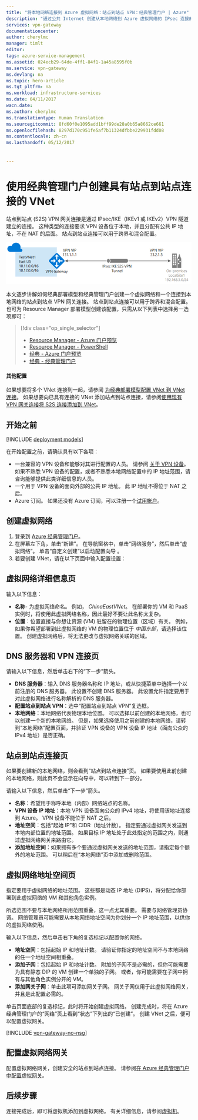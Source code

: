 ```yaml
---
title: "将本地网络连接到 Azure 虚拟网络：站点到站点 VPN：经典管理门户 | Azure"
description: "通过公共 Internet 创建从本地网络到 Azure 虚拟网络的 IPsec 连接的步骤。 这些步骤可帮助使用经典管理门户和经典部署模型创建跨界站点到站点 VPN 网关连接。"
services: vpn-gateway
documentationcenter: 
author: cherylmc
manager: timlt
editor: 
tags: azure-service-management
ms.assetid: 024ecb29-64de-4ff1-84f1-1a45a8595f0b
ms.service: vpn-gateway
ms.devlang: na
ms.topic: hero-article
ms.tgt_pltfrm: na
ms.workload: infrastructure-services
ms.date: 04/11/2017
wacn.date: 
ms.author: cherylmc
ms.translationtype: Human Translation
ms.sourcegitcommit: 8fd60f0e1095add1bff99de28a0b65a8662ce661
ms.openlocfilehash: 8297d170c951fe5af7b11324dfbbe229931fdd08
ms.contentlocale: zh-cn
ms.lasthandoff: 05/12/2017


---
```

# <a name="create-a-vnet-with-a-site-to-site-connection-using-the-classic-management-portal"></a>使用经典管理门户创建具有站点到站点连接的 VNet

站点到站点 (S2S) VPN 网关连接是通过 IPsec/IKE（IKEv1 或 IKEv2）VPN 隧道建立的连接。 这种类型的连接要求 VPN 设备位于本地，并且分配有公共 IP 地址，不在 NAT 的后面。 站点到站点连接可以用于跨界和混合配置。

![站点到站点 VPN 网关跨界连接示意图](./media/vpn-gateway-site-to-site-create/site-to-site-connection-diagram.png)

本文逐步讲解如何经典部署模型和经典管理门户创建一个虚拟网络和一个连接到本地网络的站点到站点 VPN 网关连接。 站点到站点连接可以用于跨界和混合配置。 也可为 Resource Manager 部署模型创建该配置，只需从以下列表中选择另一选项即可：

> [!div class="op_single_selector"]
> * [Resource Manager - Azure 门户预览](vpn-gateway-howto-site-to-site-resource-manager-portal.md)
> * [Resource Manager - PowerShell](vpn-gateway-create-site-to-site-rm-powershell.md)
> * [经典 - Azure 门户预览](vpn-gateway-howto-site-to-site-classic-portal.md)
> * [经典 - 经典管理门户](vpn-gateway-site-to-site-create.md)
>
>

#### <a name="additional-configurations"></a>其他配置
如果想要将多个 VNet 连接到一起，请参阅 [为经典部署模型配置 VNet 到 VNet 连接](virtual-networks-configure-vnet-to-vnet-connection.md)。 如果想要向已具有连接的 VNet 添加站点到站点连接，请参阅[使用现有 VPN 网关连接将 S2S 连接添加到 VNet](vpn-gateway-multi-site.md)。

## <a name="before-you-begin"></a>开始之前

[!INCLUDE [deployment models](../../includes/vpn-gateway-deployment-models-include.md)]

在开始配置之前，请确认具有以下各项：

* 一台兼容的 VPN 设备和能够对其进行配置的人员。 请参阅 [关于 VPN 设备](vpn-gateway-about-vpn-devices.md)。 如果不熟悉 VPN 设备的配置，或者不熟悉本地网络配置中的 IP 地址范围，请咨询能够提供此类详细信息的人员。
* 一个用于 VPN 设备的面向外部的公共 IP 地址。 此 IP 地址不得位于 NAT 之后。
* Azure 订阅。 如果还没有 Azure 订阅，可以注册一个[试用帐户](https://www.azure.cn/pricing/1rmb-trial)。

## <a name="CreateVNet"></a>创建虚拟网络
1. 登录到 [Azure 经典管理门户](https://manage.windowsazure.cn/)。
2. 在屏幕左下角，单击“新建”。 在导航窗格中，单击“网络服务”，然后单击“虚拟网络”。 单击“自定义创建”以启动配置向导  。
3. 若要创建 VNet，请在以下页面中输入配置设置：

## <a name="Details"></a>虚拟网络详细信息页
输入以下信息：

* **名称**- 为虚拟网络命名。 例如， *ChinaEastVNet*。 在部署你的 VM 和 PaaS 实例时，将使用此虚拟网络名称，因此最好不要让此名称太复杂。
* **位置**：位置直接与你想让资源 (VM) 驻留在的物理位置（区域）有关。 例如，如果你希望部署到此虚拟网络的 VM 的物理位置位于 *中国东部*，请选择该位置。 创建虚拟网络后，将无法更改与虚拟网络关联的区域。

## <a name="DNS"></a>DNS 服务器和 VPN 连接页
请输入以下信息，然后单击右下的“下一步”箭头。

* **DNS 服务器**：输入 DNS 服务器名称和 IP 地址，或从快捷菜单中选择一个以前注册的 DNS 服务器。 此设置不创建 DNS 服务器。 此设置允许指定要用于对此虚拟网络进行名称解析的 DNS 服务器。
* **配置站点到站点 VPN**：选中“配置站点到站点 VPN”复选框。
* **本地网络**：本地网络代表物理本地位置。 可以选择以前创建的本地网络，也可以创建一个新的本地网络。 但是，如果选择使用之前创建的本地网络，请转到“本地网络”配置页面，并验证 VPN 设备的 VPN 设备 IP 地址（面向公众的 IPv4 地址）是否正确。

## <a name="Connectivity"></a>站点到站点连接页
如果要创建新的本地网络，则会看到“站点到站点连接”页。 如果要使用此前创建的本地网络，则此页不会显示在向导中，可以转到下一部分。

请输入以下信息，然后单击“下一步”箭头。

* **名称**：希望用于称呼本地（内部）网络站点的名称。
* **VPN 设备 IP 地址**：本地 VPN 设备面向公众的 IPv4 地址，将使用该地址连接到 Azure。 VPN 设备不能位于 NAT 之后。
* **地址空间**：包括“起始 IP”和 CIDR（地址计数）。 指定要通过虚拟网关发送到本地内部位置的地址范围。 如果目标 IP 地址处于此处指定的范围之内，则通过虚拟网络网关来路由它。
* **添加地址空间**：如果拥有多个要通过虚拟网关发送的地址范围，请指定每个额外的地址范围。 可以稍后在“本地网络”页中添加或删除范围。

## <a name="Address"></a>虚拟网络地址空间页
指定要用于虚拟网络的地址范围。 这些都是动态 IP 地址 (DIPS)，将分配给你部署到此虚拟网络的 VM 和其他角色实例。

所选范围不要与本地网络所用范围重叠，这一点尤其重要。 需要与网络管理员协调。 网络管理员可能需要从本地网络地址空间为你划分一个 IP 地址范围，以供你的虚拟网络使用。

输入以下信息，然后单击右下角的复选标记以配置你的网络。

* **地址空间**：包括起始 IP 和地址计数。 请验证你指定的地址空间不与本地网络的任一个地址空间相重叠。
* **添加子网**：包括起始 IP 和地址计数。 附加的子网不是必需的，但你可能需要为具有静态 DIP 的 VM 创建一个单独的子网。 或者，你可能需要在子网中拥有与其他角色实例分开的 VM。
* **添加网关子网**：单击此项可添加网关子网。 网关子网仅用于此虚拟网络网关，并且是此配置必需的。

单击页面底部的复选标记，此时将开始创建虚拟网络。 创建完成时，将在 Azure 经典管理门户的“网络”页上看到“状态”下列出的“已创建”。 创建 VNet 之后，便可以配置虚拟网关。

[!INCLUDE [vpn-gateway-no-nsg](../../includes/vpn-gateway-no-nsg-include.md)]

## <a name="VNetGateway"></a>配置虚拟网络网关
配置虚拟网络网关，创建安全的站点到站点连接。 请参阅[在 Azure 经典管理门户中配置虚拟网关](vpn-gateway-configure-vpn-gateway-mp.md)。

## <a name="next-steps"></a>后续步骤
 连接完成后，即可将虚拟机添加到虚拟网络。 有关详细信息，请参阅[虚拟机](/virtual-machines/)。

